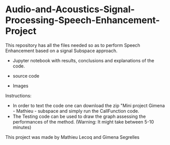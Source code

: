 # Audio-and-Acoustics-Signal-Processing-Speech-Enhancement-Project
This repository has all the files needed so as to perform Speech Enhancement based on a signal Subspace approach. 
- Jupyter notebook with results, conclusions and explanations of the code. 

- source code

- Images

Instructions:
- In order to text the code one can download the zip "Mini project Gimena - Mathieu - subspace and simply run the CallFunction code.
- The Testing code can be used to draw the graph assessing the performances of the method. (Warning: It might take between 5-10 minutes) 

This project was made by Mathieu Lecoq and Gimena Segrelles

